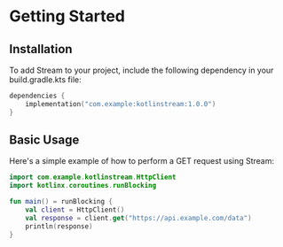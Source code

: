 # Getting Started

## Installation

To add Stream to your project, include the following dependency in your build.gradle.kts file:

``` kotlin
dependencies {
    implementation("com.example:kotlinstream:1.0.0")
}

```

<!-- ![](../../images/stream.png) -->

## Basic Usage

Here's a simple example of how to perform a GET request using Stream:

```kotlin
import com.example.kotlinstream.HttpClient
import kotlinx.coroutines.runBlocking

fun main() = runBlocking {
    val client = HttpClient()
    val response = client.get("https://api.example.com/data")
    println(response)
}
```